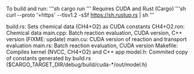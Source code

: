 To build and run:
'''sh
cargo run
'''
Requires CUDA and Rust (Cargo) 
'''sh
curl --proto '=https' --tlsv1.2 -sSf https://sh.rustup.rs | sh
'''

build.rs: Sets chemical data (CH4+O2) as CUDA constants
CH4+O2.ron: Chemical data
main.cpp: Batch reaction evaluation, CUDA version, C++ version (FIXME: update)
main.cu: CUDA version of reaction and transport evaluation
main.rs: Batch reaction evaluation, CUDA version
Makefile: Compiles kernel (NVCC, CH4+O2) and C++ app
model.h: Commited copy of constants generated by build.rs ($CARGO_TARGET_DIR/debug/build/cuda-*/out/model.h)
